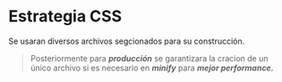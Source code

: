 # Estrategia CSS

Se usaran diversos archivos segcionados para su construcción.

>Posteriormente para _**producción**_ se garantizara la cracion de un único archivo si es necesario en _**minify**_ para ***mejor performance.***
